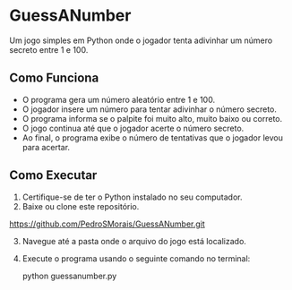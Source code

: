 # GuessANumber

Um jogo simples em Python onde o jogador tenta adivinhar um número secreto entre 1 e 100.

## Como Funciona

- O programa gera um número aleatório entre 1 e 100.
- O jogador insere um número para tentar adivinhar o número secreto.
- O programa informa se o palpite foi muito alto, muito baixo ou correto.
- O jogo continua até que o jogador acerte o número secreto.
- Ao final, o programa exibe o número de tentativas que o jogador levou para acertar.

## Como Executar

1. Certifique-se de ter o Python instalado no seu computador.
2. Baixe ou clone este repositório.

https://github.com/PedroSMorais/GuessANumber.git

3. Navegue até a pasta onde o arquivo do jogo está localizado.
4. Execute o programa usando o seguinte comando no terminal:
   
   python guessanumber.py
